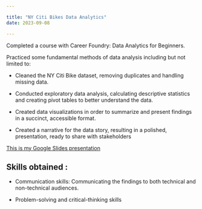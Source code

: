```yaml
---

title: "NY Citi Bikes Data Analytics"
date: 2023-09-08

---
```


Completed a course with Career Foundry: Data Analytics for Beginners.

Practiced some fundamental methods of data analysis including but not limited to:

* Cleaned the NY Citi Bike dataset, removing duplicates and handling missing data.
  
* Conducted exploratory data analysis, calculating descriptive statistics and creating pivot tables to better understand the data.
  
* Created data visualizations in order to summarize and present findings in a succinct, accessible format.
  
* Created a narrative for the data story, resulting in a polished, presentation, ready to share with stakeholders

[This is my Google Slides presentation](https://docs.google.com/presentation/d/e/2PACX-1vTyw_s2fj06y9udMUYU60ghvO9y9j0qANXJ9dTEdMqtvpPSDNEgCs7Mn5CVB_Pg4NTMzVqCPdmGOy6j/pub?start=false&loop=false&delayms=3000)

## Skills obtained :

 * Communication skills: Communicating the findings to both technical and non-technical audiences.
   
* Problem-solving and critical-thinking skills

